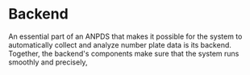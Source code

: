 # Backend
An essential part of an ANPDS that makes it possible for the system to automatically collect and analyze number plate data is its backend. Together, the backend's components make sure that the system runs smoothly and precisely, 
